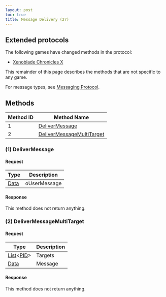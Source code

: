 ```yaml
---
layout: post
toc: true
title: Message Delivery (27)
---
```


## Extended protocols

The following games have changed methods in the protocol:
* [Xenoblade Chronicles X](/docs/nex/protocols/message-delivery/xenoblade-chronicles-x)

This remainder of this page describes the methods that are not specific to any game.

For message types, see [Messaging Protocol](/docs/nex/protocols/messaging#types).

## Methods

| Method ID | Method Name                                               |
|-----------|-----------------------------------------------------------|
| 1         | [DeliverMessage](#1-delivermessage)                       |
| 2         | [DeliverMessageMultiTarget](#2-delivermessagemultitarget) |

### (1) DeliverMessage
#### Request

| Type   | Description  |
|--------|--------------|
| [Data] | oUserMessage |

#### Response
This method does not return anything.

### (2) DeliverMessageMultiTarget
#### Request

| Type                | Description |
|---------------------|-------------|
| [List]&lt;[PID]&gt; | Targets     |
| [Data]              | Message     |

#### Response
This method does not return anything.

[List]: /docs/nex/types#list
[PID]: /docs/nex/types#pid
[Data]: /docs/nex/types#anydataholder
